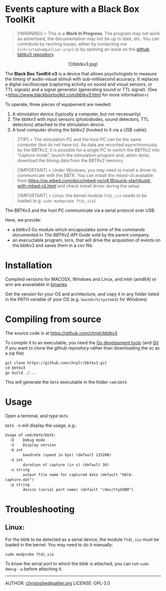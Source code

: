 Events capture with a Black Box ToolKit 
=======================================

> [!WARNING] > This is a **Work In Progress**. The program may not work as advertised, the documentation may not be up to date, etc.  You can contribute by reorting issues, either by contacting me (`<christophe@pallier.org>`) or by opening an issue on the [github bbtkv3 repository](http://github.com/chrplr/bbtkv3).


<p align="center" width="100%">
![](bbtkv3.jpg)
</p>

The **Black Box ToolKit v3** is a device that allows psychologists to
 measure the timing of audio-visual stimuli with sub-millisecond
 accuracy. It replaces a digital oscilloscope (capturing activity on
 sound and visual sensors, or TTL signals) and a signal generator
 (generating sound or TTL signal). (See
<https://www.blackboxtoolkit.com/bbtkv3.html for more information>)

To operate, three pieces of equipement are needed:

1. A stimulation device (typically a computer, but not necessarily) 
2. The bbtkv3 with input sensors (photodiodes, sound detectors, TTL detectors) attached to the stimulation device.
3. A host computer driving the bbtkv2 (hooked to it via a USB cable).

> [!TIP] > The stimulation PC and the host PC *can* be the same computer (but do not have to). As data are recorded asynchronously by the BBTKv2, it is possible for a single PC to switch the BBTKv2 into “capture mode”, launch the stimulation program and, when done, download the timing data from the BBTKv2 memory.
   
> [!IMPORTANT] >  Under Windows, you may need to install a driver to communicate with the BBTK. You can install the mbed-cli available from <https://os.mbed.com/docs/mbed-os/v6.16/quick-start/build-with-mbed-cli.html> and check install driver during the setup.

> [!IMPORTANT] > Linux: the kernel module `ftdi_sio` needs to be loaded (e.g. `sudo modeprobe ftdi_sio`)


The BBTKv3 and the host PC communicate via a serial protocol over
USB. 

Here, we provide:

- a *bbtkv3* Go module which encapsulates some of
the commands documented in *The BBTKv2 API Guide* sold by the parent
company.
- an execuctable program, `bbtk`, that will drive the acquisition of events on the bbtkv3 and saves them in a csv file.



# Installation

Compiled versions for MACOSX, Windows and Linux, and intel (amd64) or arm are avavailable in [binaries](binaries)

Get the version for your OS and architecture, and copy it in any folder listed in the PATH variable of your OS (e.g. `%windir%/system32` for Windows)



# Compiling from source

The source code is at <https://github.com/chrplr/bbtkv3>

To compile it to an executable, you need the [Go development tools](https://go.dev/) (and [Git](https://git-scm.com/downloads) if you want to clone the github repository rather than downloading the sc as a zip file)


```
git clone https://github.com/chrplr/bbtkv3.git
cd bbtkv3  
go build ./... 
```

This will generate the `bbtk` executable in the folder `cmd/bbtk`

# Usage

Open a terminal, and type `bbtk`

`bbtk -h` will display the usage, e.g.:


```
Usage of cmd/bbtk/bbtk:
  -D	Debug mode
  -V	Display version
  -b int
    	baudrate (speed in bps) (default 115200)
  -d int
    	duration of capture (in s) (default 30)
  -o string
    	output file name for captured data (default "bbtk-capture.dat")
  -p string
    	device (serial port name) (default "/dev/ttyUSB0")
```

# Troubleshooting

## Linux:

For the bbtk to be detected as a serial device, the module `ftdi_sio` must be loaded in the kernel. You may need to do it manually:


    sudo modprobe ftdi_sio

To know the serial port to which the bbtk is attached, you can run `sudo dmesg -w` before attaching it. 

---

AUTHOR: christophe@pallier.org
LICENSE: GPL-3.0
